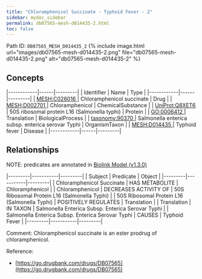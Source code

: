 ```yaml
---
title: "Chloramphenicol Succinate - Typhoid Fever - 2"
sidebar: mydoc_sidebar
permalink: db07565-mesh-d014435-2.html
toc: false 
---
```



Path ID: `DB07565_MESH_D014435_2`
{% include image.html url="images/db07565-mesh-d014435-2.png" file="db07565-mesh-d014435-2.png" alt="db07565-mesh-d014435-2" %}

## Concepts

|------------|------|---------|
| Identifier | Name | Type    |
|------------|------|---------|
| <a href="https://identifiers.org/MESH:C026016">MESH:C026016 </a> | Chloramphenicol succinate | Drug |
| <a href="https://identifiers.org/MESH:D002701">MESH:D002701 </a> | Chloramphenicol | ChemicalSubstance |
| <a href="https://identifiers.org/UniProt:Q8XET6">UniProt:Q8XET6 </a> | 50S ribosomal protein L16 (Salmonella typhi) | Protein |
| <a href="https://identifiers.org/GO:0006412">GO:0006412 </a> | Translation | BiologicalProcess |
| <a href="https://identifiers.org/taxonomy:90370">taxonomy:90370 </a> | Salmonella enterica subsp. enterica serovar Typhi | OrganismTaxon |
| <a href="https://identifiers.org/MESH:D014435">MESH:D014435 </a> | Typhoid fever | Disease |
|------------|------|---------|

## Relationships


NOTE: predicates are annotated in <a href="https://github.com/biolink/biolink-model/releases/tag/v1.3.0">Biolink Model (v1.3.0)</a>

|---------|-----------|---------|
| Subject | Predicate | Object  |
|---------|-----------|---------|
| Chloramphenicol Succinate | HAS METABOLITE | Chloramphenicol |
| Chloramphenicol | DECREASES ACTIVITY OF | 50S Ribosomal Protein L16 (Salmonella Typhi) |
| 50S Ribosomal Protein L16 (Salmonella Typhi) | POSITIVELY REGULATES | Translation |
| Translation | IN TAXON | Salmonella Enterica Subsp. Enterica Serovar Typhi |
| Salmonella Enterica Subsp. Enterica Serovar Typhi | CAUSES | Typhoid Fever |
|---------|-----------|---------|

Comment: Chloramphenicol succinate is an ester prodrug of chloramphenicol.

Reference: 
  - [https://go.drugbank.com/drugs/DB07565](https://go.drugbank.com/drugs/DB07565)
